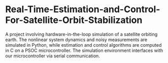 # Real-Time-Estimation-and-Control-For-Satellite-Orbit-Stabilization
A project involving hardware-in-the-loop simulation of a satellite orbiting earth. The nonlinear system dynamics and noisy measurements are simulated in Python, while estimation and control algorithms are computed in C on a PSOC microcontroller. The simulation environment interfaces with our microcontroller via serial communication.
